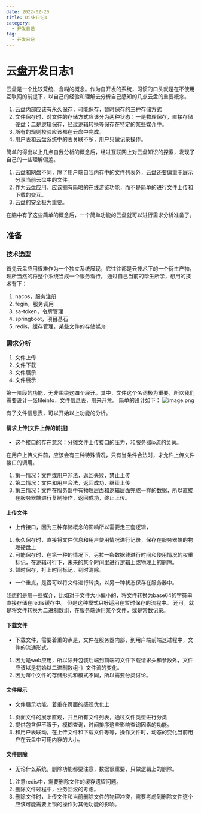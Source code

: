 ```yaml
---
date: 2022-02-20
title: Disk日记1
category: 
  - 开发日记
tag:
  - 开发日记
---
```

# 云盘开发日志1

云盘是一个比较笼统、含糊的概念。作为自开发的系统，习惯的口头就是在不使用互联网的前提下，以自己的经验和理解去分析自己感知的几点云盘的重要概念。

1. 云盘内部应该有永久保存，可能保存，暂时保存的三种存储方式
2. 文件保存时，对文件的存储方式应该分为两种状态：一是物理保存，直接存储硬盘；二是逻辑保存，经过逻辑转换等保存在特定的某些媒介中。
3. 所有的规则校验应该都在云盘中完成。
4. 用户表和云盘系统中的表关联不多，用户只做记录操作。

简单的得出以上几点自我分析的概念后，经过互联网上对云盘知识的探索，发现了自己的一些理解偏差。
1. 云盘和网盘不同，除了用户端自我内存中的文件列表外，云盘还要偏重于展示分享当前云盘中的文件。
2. 作为云盘应用，应该拥有简略的在线游览功能，而不是简单的进行文件上传和下载的交互。
3. 云盘的安全极为重要。

在脑中有了这些简单的概念后，一个简单功能的云盘就可以进行需求分析准备了。

## 准备
### 技术选型
首先云盘应用很难作为一个独立系统展现，它往往都是云技术下的一个衍生产物，理所当然的将整个系统当成一个服务看待。
通过自己当前的毕生所学，想用的技术有下：
1. nacos，服务注册
2. fegin，服务调用
3. sa-token，令牌管理
4. springboot，项目基石
5. redis，缓存管理，某些文件的存储媒介

### 需求分析
1. 文件上传
2. 文件下载
3. 文件展示
4. 文件展示

第一阶段的功能，无非围绕这四个展开。其中，文件这个名词极为重要，所以我们需要设计一张fileinfo，文件信息表，用来开荒。
简单的设计如下：
![image.png](https://leyunone-img.oss-cn-hangzhou.aliyuncs.com/image/2022-02-20/image.png)

有了文件信息表，可以开始以上功能的分析。

#### 请求上传[文件上传的前提]

- 这个接口的存在意义：分摊文件上传接口的压力，和服务器io流的负荷。

在用户上传文件前，应该会有三种特殊情况，只有当条件合法时，才允许上传文件接口的调用。
1. 第一情况：文件或用户非法，返回失败，禁止上传
2. 第二情况：文件和用户合法，返回成功，继续上传
3. 第三情况：文件在服务器中有物理层面和逻辑层面完成一样的数据，所以直接在服务器端进行复制操作，返回成功，终止上传。

#### 上传文件
- 上传接口，因为三种存储概念的影响所以需要走三套逻辑，
1. 永久保存时，直接将文件信息和用户使用情况进行记录，保存在服务器端的物理硬盘上
2. 可能保存时，在第一种的情况下，另拉一条数据线进行时间和使用情况的权重标记，在逻辑可行下，未来的某个时间里进行逻辑上或物理上的删除。
3. 暂时保存，打上时间标记，到时清除。

- 一个重点，是否可以将文件进行转换，以另一种状态保存在服务器中。

我想的是用一些媒介，比如对于文件大小偏小的，将文件转换为base64的字符串直接存储在redis缓存中。
但是这种模式只好适用在暂时保存的流程中。
还可，就是将文件转换为二进制数组，在服务端适用某个文件，或是常数记录。

#### 下载文件
- 下载文件，需要着重的点是，文件在服务器内部，到用户端前端这过程中，文件的流通形式。

1. 因为是web应用，所以除开包装后端到前端的文件下载请求头和参数外，文件应该以是初始以二进制数组-》文件流的变化。
2. 因为每个文件的存储形式和模式不同，所以需要分类讨论。

#### 文件展示
- 文件展示功能，着重在页面的感观优化上

1. 页面文件的展示直观，并且所有文件列表，通过文件类型进行分类
2. 提供包含但不限于，模糊查询，时间排序这些影响查询因素的功能。
3. 和用户表联动，在上传文件和下载文件等等，操作文件时，动态的变化当前用户在云盘中可用内存的大小。

#### 文件删除
- 无论什么系统，删除功能都要注意，数据很重要，只做逻辑上的删除。

1. 注意redis中，需要删除文件的缓存遗留问题。
2. 删除文件过程中，业务回滚的考虑。
3. 删除文件时，上传文件和当前删除文件的物理冲突，需要考虑到删除文件这个应该可能需要上锁的操作对其他功能的影响。
